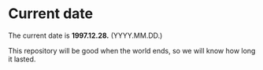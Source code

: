 # Current date

The current date is **1997.12.28.** (YYYY.MM.DD.)

This repository will be good when the world ends, so we will know how long it lasted.